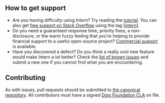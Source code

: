 ## How to get support

* Are you having difficulty using Intern? Try reading the [tutorial](https://github.com/theintern/intern-tutorial). You can also get [free support on Stack Overflow](http://stackoverflow.com/questions/tagged/intern?sort=frequent) using the tag \[[intern](http://stackoverflow.com/questions/ask?tags=intern)].
* Do you need a guaranteed response time, priority fixes, a non-disclosure, or the warm fuzzy feeling that you’re helping to provide financial support to a useful open-source project? [Commercial support](http://www.sitepen.com/support/index.html) is available.
* Have you discovered a defect? Do you think a really cool new feature would make Intern a lot better? Check the [list of known issues](https://github.com/theintern/intern/issues) and submit a new one if you cannot find what you are encountering.

## Contributing

As with issues, pull requests should be submitted to [the canonical repository](https://github.com/theintern/intern). All contributors must have a signed [Dojo Foundation CLA](http://dojofoundation.org/about/claForm) on file.